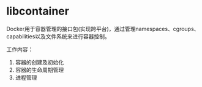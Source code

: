 # libcontainer

Docker用于容器管理的接口包(实现跨平台)，通过管理namespaces、cgroups、capabilities以及文件系统来进行容器控制。<br>

工作内容：<br>
1. 容器的创建及初始化
2. 容器的生命周期管理
3. 进程管理
